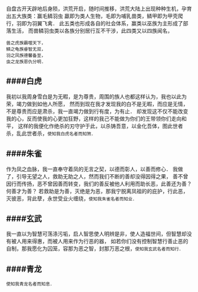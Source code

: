 自盘古开天辟地后身陨，洪荒开启，随时间推移，洪荒大陆上出现种种生机，孕育出五大族类：赢毛鳞羽虫 
蠃即为类人生物，毛即为哺乳兽类，鳞甲即为甲壳爬行，羽即为羽翼飞禽．
此五类也形成各自的社会体系，赢类以巫族为主形成了部落生活，
而兽鳞羽虫类以各族分别居行互不干涉，此四类又以四族闻名，

    兽之虎族霸噬天下，
    鳞之龟族睿智无双，
    羽之凤族德馨备至，
    虫之龙族恩仇分明.

####白虎
-----------
我初以我周身雪白是为无暇，是为尊贵，周围的族人也都这样认为，我也以此为荣，竭力做到如他人所愿，
然而到现在我才发现我的白不是无暇，而应是无情，不是尊贵而应是肃杀，我一直竭力做到行有度，为有止．
却发现这不仅不能改变我的心，反而使我的心更加狂野，这样的我己不能做为你们的王带领你们走向和平，
这样的我便化作绝杀的刃守护于此，以杀铸吾意，以金化吾体，图此世者杀，乱此世者杀，`使知我白虎名者而知煞．`

####朱雀
----------
作为凤之血脉，我一直奉守着凤的无言之契，以德而彰人，以善而修心．
我做了，引导无望之人，救助无助之人，然而我们不断的善却没得因得之果，
善不曾因行而传扬，恶不曾因善而转变，我们的善反被他人利用而助长恶，此善还为善？何善才为善？
若救助是为善，灭绝是为恶，那我宁脱离凤祖的的庇护，行此恶，灭彼恶，背此孽，永世受业火缠绕，`使知我朱雀名者而知业．`

####玄武
----------
我一直以为智慧可荡涤污垢，启人智思使人明辨是非，使人造福世间，但智慧却没有被人用来得惠，而被人用来作为行恶的器，
如若你们没有控制智慧行善止恶的自制，那我愿化为囚笼，容那为恶之智，封那万恶之根，`使知我玄武名者而知行．`

####青龙
----------
`使知我青龙名者而知息．`